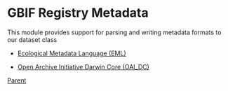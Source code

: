 # GBIF Registry Metadata

This module provides support for parsing and writing metadata formats to our dataset class

 * [Ecological Metadata Language (EML)](https://eml.ecoinformatics.org/)

 * [Open Archive Initiative Darwin Core (OAI_DC)](https://www.openarchives.org/OAI/2.0/oai_dc.xsd)


[Parent](../README.md)
